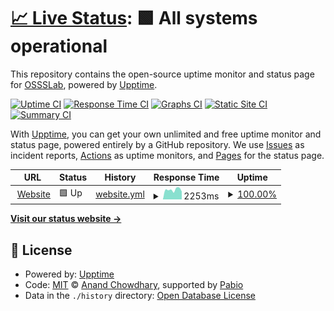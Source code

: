 # [📈 Live Status](https://OSSSLab.github.io/upptime): <!--live status--> **🟩 All systems operational**

This repository contains the open-source uptime monitor and status page for [OSSSLab](https://OSSSLab.github.io/upptime), powered by [Upptime](https://github.com/upptime/upptime).

[![Uptime CI](https://github.com/OSSSLab/upptime/workflows/Uptime%20CI/badge.svg)](https://github.com/OSSSLab/upptime/actions?query=workflow%3A%22Uptime+CI%22)
[![Response Time CI](https://github.com/OSSSLab/upptime/workflows/Response%20Time%20CI/badge.svg)](https://github.com/OSSSLab/upptime/actions?query=workflow%3A%22Response+Time+CI%22)
[![Graphs CI](https://github.com/OSSSLab/upptime/workflows/Graphs%20CI/badge.svg)](https://github.com/OSSSLab/upptime/actions?query=workflow%3A%22Graphs+CI%22)
[![Static Site CI](https://github.com/OSSSLab/upptime/workflows/Static%20Site%20CI/badge.svg)](https://github.com/OSSSLab/upptime/actions?query=workflow%3A%22Static+Site+CI%22)
[![Summary CI](https://github.com/OSSSLab/upptime/workflows/Summary%20CI/badge.svg)](https://github.com/OSSSLab/upptime/actions?query=workflow%3A%22Summary+CI%22)

With [Upptime](https://upptime.js.org), you can get your own unlimited and free uptime monitor and status page, powered entirely by a GitHub repository. We use [Issues](https://github.com/OSSSLab/upptime/issues) as incident reports, [Actions](https://github.com/OSSSLab/upptime/actions) as uptime monitors, and [Pages](https://OSSSLab.github.io/upptime) for the status page.

<!--start: status pages-->
<!-- This summary is generated by Upptime (https://github.com/upptime/upptime) -->
<!-- Do not edit this manually, your changes will be overwritten -->
<!-- prettier-ignore -->
| URL | Status | History | Response Time | Uptime |
| --- | ------ | ------- | ------------- | ------ |
| <img alt="" src="https://icons.duckduckgo.com/ip3/www.osss.cs.tsukuba.ac.jp.ico" height="13"> [Website](http://www.osss.cs.tsukuba.ac.jp/) | 🟩 Up | [website.yml](https://github.com/OSSSLab/upptime/commits/HEAD/history/website.yml) | <details><summary><img alt="Response time graph" src="./graphs/website/response-time-week.png" height="20"> 2253ms</summary><br><a href="https://OSSSLab.github.io/upptime/history/website"><img alt="Response time 2586" src="https://img.shields.io/endpoint?url=https%3A%2F%2Fraw.githubusercontent.com%2FOSSSLab%2Fupptime%2FHEAD%2Fapi%2Fwebsite%2Fresponse-time.json"></a><br><a href="https://OSSSLab.github.io/upptime/history/website"><img alt="24-hour response time 2267" src="https://img.shields.io/endpoint?url=https%3A%2F%2Fraw.githubusercontent.com%2FOSSSLab%2Fupptime%2FHEAD%2Fapi%2Fwebsite%2Fresponse-time-day.json"></a><br><a href="https://OSSSLab.github.io/upptime/history/website"><img alt="7-day response time 2253" src="https://img.shields.io/endpoint?url=https%3A%2F%2Fraw.githubusercontent.com%2FOSSSLab%2Fupptime%2FHEAD%2Fapi%2Fwebsite%2Fresponse-time-week.json"></a><br><a href="https://OSSSLab.github.io/upptime/history/website"><img alt="30-day response time 2839" src="https://img.shields.io/endpoint?url=https%3A%2F%2Fraw.githubusercontent.com%2FOSSSLab%2Fupptime%2FHEAD%2Fapi%2Fwebsite%2Fresponse-time-month.json"></a><br><a href="https://OSSSLab.github.io/upptime/history/website"><img alt="1-year response time 2586" src="https://img.shields.io/endpoint?url=https%3A%2F%2Fraw.githubusercontent.com%2FOSSSLab%2Fupptime%2FHEAD%2Fapi%2Fwebsite%2Fresponse-time-year.json"></a></details> | <details><summary><a href="https://OSSSLab.github.io/upptime/history/website">100.00%</a></summary><a href="https://OSSSLab.github.io/upptime/history/website"><img alt="All-time uptime 94.32%" src="https://img.shields.io/endpoint?url=https%3A%2F%2Fraw.githubusercontent.com%2FOSSSLab%2Fupptime%2FHEAD%2Fapi%2Fwebsite%2Fuptime.json"></a><br><a href="https://OSSSLab.github.io/upptime/history/website"><img alt="24-hour uptime 100.00%" src="https://img.shields.io/endpoint?url=https%3A%2F%2Fraw.githubusercontent.com%2FOSSSLab%2Fupptime%2FHEAD%2Fapi%2Fwebsite%2Fuptime-day.json"></a><br><a href="https://OSSSLab.github.io/upptime/history/website"><img alt="7-day uptime 100.00%" src="https://img.shields.io/endpoint?url=https%3A%2F%2Fraw.githubusercontent.com%2FOSSSLab%2Fupptime%2FHEAD%2Fapi%2Fwebsite%2Fuptime-week.json"></a><br><a href="https://OSSSLab.github.io/upptime/history/website"><img alt="30-day uptime 99.59%" src="https://img.shields.io/endpoint?url=https%3A%2F%2Fraw.githubusercontent.com%2FOSSSLab%2Fupptime%2FHEAD%2Fapi%2Fwebsite%2Fuptime-month.json"></a><br><a href="https://OSSSLab.github.io/upptime/history/website"><img alt="1-year uptime 94.32%" src="https://img.shields.io/endpoint?url=https%3A%2F%2Fraw.githubusercontent.com%2FOSSSLab%2Fupptime%2FHEAD%2Fapi%2Fwebsite%2Fuptime-year.json"></a></details>

<!--end: status pages-->

[**Visit our status website →**](https://OSSSLab.github.io/upptime)

## 📄 License

- Powered by: [Upptime](https://github.com/upptime/upptime)
- Code: [MIT](./LICENSE) © [Anand Chowdhary](https://anandchowdhary.com), supported by [Pabio](https://pabio.com)
- Data in the `./history` directory: [Open Database License](https://opendatacommons.org/licenses/odbl/1-0/)
